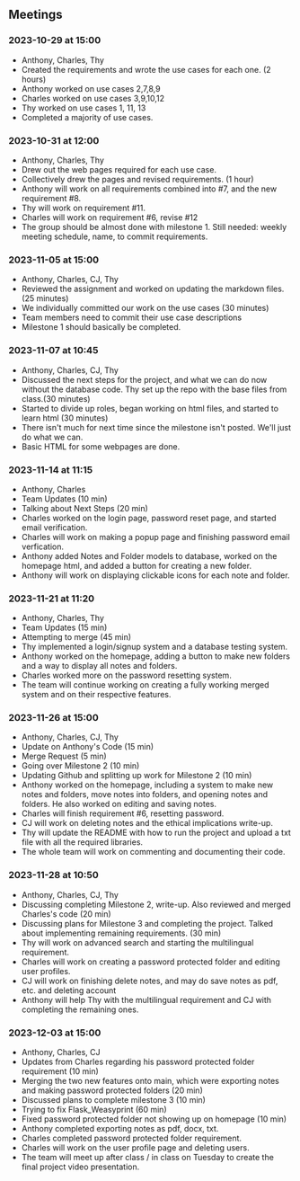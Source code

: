 ## Meetings
### 2023-10-29 at 15:00
- Anthony, Charles, Thy
- Created the requirements and wrote the use cases for each one. (2 hours)
- Anthony worked on use cases 2,7,8,9
- Charles worked on use cases 3,9,10,12
- Thy worked on use cases 1, 11, 13
- Completed a majority of use cases.

### 2023-10-31 at 12:00 
- Anthony, Charles, Thy
- Drew out the web pages required for each use case.
- Collectively drew the pages and revised requirements. (1 hour)
- Anthony will work on all requirements combined into #7, and the new requirement #8.
- Thy will work on requirement #11.
- Charles will work on requirement #6, revise #12
- The group should be almost done with milestone 1. Still needed: weekly meeting schedule, name, to commit requirements.

### 2023-11-05 at 15:00
- Anthony, Charles, CJ, Thy
- Reviewed the assignment and worked on updating the markdown files. (25 minutes)
- We individually committed our work on the use cases (30 minutes)
- Team members need to commit their use case descriptions
- Milestone 1 should basically be completed.

### 2023-11-07 at 10:45
- Anthony, Charles, CJ, Thy
- Discussed the next steps for the project, and what we can do now without the database code. Thy set up the repo with the base files from class.(30 minutes)
- Started to divide up roles, began working on html files, and started to learn html (30 minutes)
- There isn't much for next time since the milestone isn't posted. We'll just do what we can.
- Basic HTML for some webpages are done.

### 2023-11-14 at 11:15
- Anthony, Charles
- Team Updates (10 min)
- Talking about Next Steps (20 min)
- Charles worked on the login page, password reset page, and started email verification.
- Charles will work on making a popup page and finishing password email verfication.
- Anthony added Notes and Folder models to database, worked on the homepage html, and added a button for creating a new folder.
- Anthony will work on displaying clickable icons for each note and folder.

### 2023-11-21 at 11:20
- Anthony, Charles, Thy
- Team Updates (15 min)
- Attempting to merge (45 min)
- Thy implemented a login/signup system and a database testing system. 
- Anthony worked on the homepage, adding a button to make new folders and a way to display all notes and folders.
- Charles worked more on the password resetting system. 
- The team will continue working on creating a fully working merged system and on their respective features.

### 2023-11-26 at 15:00
- Anthony, Charles, CJ, Thy
- Update on Anthony's Code (15 min)
- Merge Request (5 min)
- Going over Milestone 2 (10 min)
- Updating Github and splitting up work for Milestone 2 (10  min)
- Anthony worked on the homepage, including a system to make new notes and folders, move notes into folders, and opening notes and folders. He also worked on editing and saving notes. 
- Charles will finish requirement #6, resetting password.
- CJ will work on deleting notes and the ethical implications write-up.
- Thy will update the README with how to run the project and upload a txt file with all the required libraries.
- The whole team will work on commenting and documenting their code.

### 2023-11-28 at 10:50
- Anthony, Charles, CJ, Thy
- Discussing completing Milestone 2, write-up. Also reviewed and merged Charles's code (20 min)
- Discussing plans for Milestone 3 and completing the project. Talked about implementing remaining requirements. (30 min)
- Thy will work on advanced search and starting the multilingual requirement.
- Charles will work on creating a password protected folder and editing user profiles.
- CJ will work on finishing delete notes, and may do save notes as pdf, etc. and deleting account
- Anthony will help Thy with the multilingual requirement and CJ with completing the remaining ones.

### 2023-12-03 at 15:00 
- Anthony, Charles, CJ
- Updates from Charles regarding his password protected folder requirement (10 min)
- Merging the two new features onto main, which were exporting notes and making password protected folders (20 min)
- Discussed plans to complete milestone 3 (10 min)
- Trying to fix Flask_Weasyprint (60 min)
- Fixed password protected folder not showing up on homepage (10 min)
- Anthony completed exporting notes as pdf, docx, txt.
- Charles completed password protected folder requirement. 
- Charles will work on the user profile page and deleting users.
- The team will meet up after class / in class on Tuesday to create the final project video presentation. 

